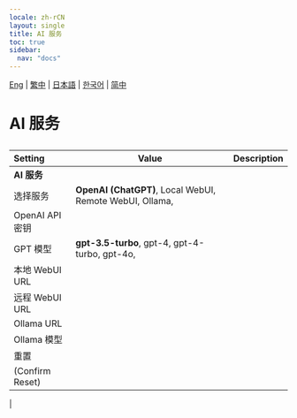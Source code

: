 ```yaml
---
locale: zh-rCN
layout: single
title: AI 服务
toc: true
sidebar:
  nav: "docs"
---
```

[Eng](/dancexr/menu/2025.4/chat/ai_service) | [繁中](/tw/dancexr/menu/2025.4/chat/ai_service) | [日本語](/jp/dancexr/menu/2025.4/chat/ai_service) | [한국어](/kr/dancexr/menu/2025.4/chat/ai_service) | [简中](/zh/dancexr/menu/2025.4/chat/ai_service)

# AI 服务

## 

| Setting | Value | Description |
| :--- | --- | :--- |
|**AI 服务** | | 
| 选择服务 |  **OpenAI (ChatGPT)**,  Local WebUI,  Remote WebUI,  Ollama,  |  |
| OpenAI API 密钥 || 
| GPT 模型 |  **gpt-3.5-turbo**,  gpt-4,  gpt-4-turbo,  gpt-4o,  |  |
| 本地 WebUI URL || 
| 远程 WebUI URL || 
| Ollama URL || 
| Ollama 模型 || 
| 重置 || 
| (Confirm Reset) || 
|

